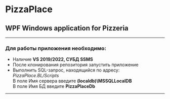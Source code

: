# PizzaPlace
## WPF Windows application for Pizzeria
---
### Для работы приложения необходимо:
* Наличие __VS 2019/2022, СУБД SSMS__
* После клонирования репозитория запустить приложение
* Выполнить SQL-запрос, находящийся по адресу: _PizzaPlace.BL/Scripts_  
В поле Имя сервера введите __(localdb)\MSSQLLocalDB__  
В поле Имя БД введите __PizzaPlaceDb__
---
